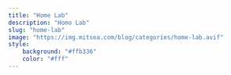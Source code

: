 ```yaml
---
title: "Home Lab"
description: "Homo Lab"
slug: "home-lab"
image: "https://img.mitsea.com/blog/categories/home-lab.avif"
style:
    background: "#ffb336"
    color: "#fff"
---
```

